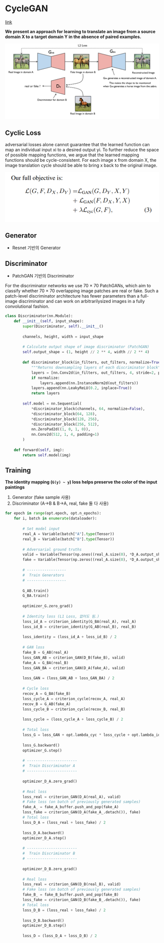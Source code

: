 # CycleGAN

[link](https://medium.com/@lovekeshbansal/cyclegan-unpaired-image-translation-7eb970bbd7c8)

**We present an approach for learning to translate an image from a source domain X to a target domain Y in the absence of paired examples.**

![cycle](cyclegan.png)

## Cyclic Loss

adversarial losses alone cannot guarantee that the learned function can map an individual input xi to a desired output yi. To further reduce the space of possible mapping functions, we argue that the learned mapping functions should be cycle-consistent. For each image x from domain X, the image translation cycle should be able to bring x back to the original image.

![cycle](cyclegan_loss.png)

## Generator

- Resnet 기반의 Generator

## Discriminator

- PatchGAN 기반의 Discriminator

For the discriminator networks we use 70 × 70 PatchGANs, which aim to classify whether 70 × 70 overlapping image patches are real or fake. Such a patch-level discriminator architecture has fewer parameters than a full-image discriminator and can work on arbitrarilysized images in a fully convolutional fashion.

```python
class Discriminator(nn.Module):
    def __init__(self, input_shape):
        super(Discriminator, self).__init__()

        channels, height, width = input_shape

        # Calculate output shape of image discriminator (PatchGAN)
        self.output_shape = (1, height // 2 ** 4, width // 2 ** 4)

        def discriminator_block(in_filters, out_filters, normalize=True):
            """Returns downsampling layers of each discriminator block"""
            layers = [nn.Conv2d(in_filters, out_filters, 4, stride=2, padding=1)]
            if normalize:
                layers.append(nn.InstanceNorm2d(out_filters))
            layers.append(nn.LeakyReLU(0.2, inplace=True))
            return layers

        self.model = nn.Sequential(
            *discriminator_block(channels, 64, normalize=False),
            *discriminator_block(64, 128),
            *discriminator_block(128, 256),
            *discriminator_block(256, 512),
            nn.ZeroPad2d((1, 0, 1, 0)),
            nn.Conv2d(512, 1, 4, padding=1)
        )

    def forward(self, img):
        return self.model(img)
```

## Training

**The identity mapping (`G(y) ~ y`) loss helps preserve the color of the input paintings**

1. Generator (fake sample 사용)
2. Discriminator (A->B & B->A, real, fake 둘 다 사용)

```python
for epoch in range(opt.epoch, opt.n_epochs):
    for i, batch in enumerate(dataloader):

        # Set model input
        real_A = Variable(batch["A"].type(Tensor))
        real_B = Variable(batch["B"].type(Tensor))

        # Adversarial ground truths
        valid = Variable(Tensor(np.ones((real_A.size(0), *D_A.output_shape))), requires_grad=False)
        fake = Variable(Tensor(np.zeros((real_A.size(0), *D_A.output_shape))), requires_grad=False)

        # ------------------
        #  Train Generators
        # ------------------

        G_AB.train()
        G_BA.train()

        optimizer_G.zero_grad()

        # Identity loss (L1 Loss, 없어도 됨.)
        loss_id_A = criterion_identity(G_BA(real_A), real_A)
        loss_id_B = criterion_identity(G_AB(real_B), real_B)

        loss_identity = (loss_id_A + loss_id_B) / 2

        # GAN loss
        fake_B = G_AB(real_A)
        loss_GAN_AB = criterion_GAN(D_B(fake_B), valid)
        fake_A = G_BA(real_B)
        loss_GAN_BA = criterion_GAN(D_A(fake_A), valid)

        loss_GAN = (loss_GAN_AB + loss_GAN_BA) / 2

        # Cycle loss
        recov_A = G_BA(fake_B)
        loss_cycle_A = criterion_cycle(recov_A, real_A)
        recov_B = G_AB(fake_A)
        loss_cycle_B = criterion_cycle(recov_B, real_B)

        loss_cycle = (loss_cycle_A + loss_cycle_B) / 2

        # Total loss
        loss_G = loss_GAN + opt.lambda_cyc * loss_cycle + opt.lambda_id * loss_identity

        loss_G.backward()
        optimizer_G.step()

        # -----------------------
        #  Train Discriminator A
        # -----------------------

        optimizer_D_A.zero_grad()

        # Real loss
        loss_real = criterion_GAN(D_A(real_A), valid)
        # Fake loss (on batch of previously generated samples)
        fake_A_ = fake_A_buffer.push_and_pop(fake_A)
        loss_fake = criterion_GAN(D_A(fake_A_.detach()), fake)
        # Total loss
        loss_D_A = (loss_real + loss_fake) / 2

        loss_D_A.backward()
        optimizer_D_A.step()

        # -----------------------
        #  Train Discriminator B
        # -----------------------

        optimizer_D_B.zero_grad()

        # Real loss
        loss_real = criterion_GAN(D_B(real_B), valid)
        # Fake loss (on batch of previously generated samples)
        fake_B_ = fake_B_buffer.push_and_pop(fake_B)
        loss_fake = criterion_GAN(D_B(fake_B_.detach()), fake)
        # Total loss
        loss_D_B = (loss_real + loss_fake) / 2

        loss_D_B.backward()
        optimizer_D_B.step()

        loss_D = (loss_D_A + loss_D_B) / 2
```